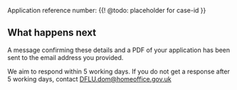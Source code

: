 Application reference number: {{! @todo: placeholder for case-id }}

## What happens next

A message confirming these details and a PDF of  your application has been sent to the email address you provided.

We aim to respond within 5 working days. If you do not get a response after 5 working days, contact <a href="mailto:DFLU.dom@homeoffice.gov.uk" class="govuk-link">DFLU.dom@homeoffice.gov.uk</a>